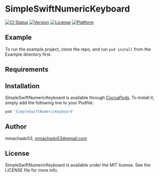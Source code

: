 # SimpleSwiftNumericKeyboard

[![CI Status](https://img.shields.io/travis/mmachado53/SimpleSwiftNumericKeyboard.svg?style=flat)](https://travis-ci.org/mmachado53/SimpleSwiftNumericKeyboard)
[![Version](https://img.shields.io/cocoapods/v/SimpleSwiftNumericKeyboard.svg?style=flat)](https://cocoapods.org/pods/SimpleSwiftNumericKeyboard)
[![License](https://img.shields.io/cocoapods/l/SimpleSwiftNumericKeyboard.svg?style=flat)](https://cocoapods.org/pods/SimpleSwiftNumericKeyboard)
[![Platform](https://img.shields.io/cocoapods/p/SimpleSwiftNumericKeyboard.svg?style=flat)](https://cocoapods.org/pods/SimpleSwiftNumericKeyboard)

## Example

To run the example project, clone the repo, and run `pod install` from the Example directory first.

## Requirements

## Installation

SimpleSwiftNumericKeyboard is available through [CocoaPods](https://cocoapods.org). To install
it, simply add the following line to your Podfile:

```ruby
pod 'SimpleSwiftNumericKeyboard'
```

## Author

mmachado53, mmachado53@gmail.com

## License

SimpleSwiftNumericKeyboard is available under the MIT license. See the LICENSE file for more info.
